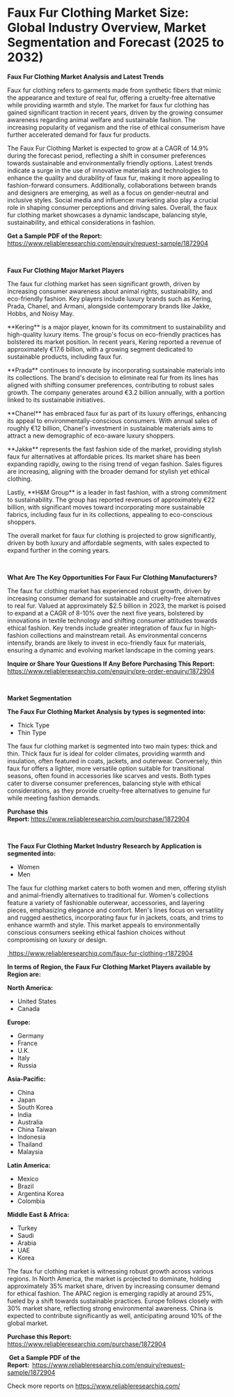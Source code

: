 <p><h1>Faux Fur Clothing Market Size: Global Industry Overview, Market Segmentation and Forecast (2025 to 2032)</h1></p><p><strong>Faux Fur Clothing Market Analysis and Latest Trends</strong></p>
<p><p>Faux fur clothing refers to garments made from synthetic fibers that mimic the appearance and texture of real fur, offering a cruelty-free alternative while providing warmth and style. The market for faux fur clothing has gained significant traction in recent years, driven by the growing consumer awareness regarding animal welfare and sustainable fashion. The increasing popularity of veganism and the rise of ethical consumerism have further accelerated demand for faux fur products.</p><p>The Faux Fur Clothing Market is expected to grow at a CAGR of 14.9% during the forecast period, reflecting a shift in consumer preferences towards sustainable and environmentally friendly options. Latest trends indicate a surge in the use of innovative materials and technologies to enhance the quality and durability of faux fur, making it more appealing to fashion-forward consumers. Additionally, collaborations between brands and designers are emerging, as well as a focus on gender-neutral and inclusive styles. Social media and influencer marketing also play a crucial role in shaping consumer perceptions and driving sales. Overall, the faux fur clothing market showcases a dynamic landscape, balancing style, sustainability, and ethical considerations in fashion.</p></p>
<p><strong>Get a Sample PDF of the Report:&nbsp;</strong> <a href="https://www.reliableresearchiq.com/enquiry/request-sample/1872904?utm_campaign=1950&utm_medium=2&utm_source=Github&utm_content=ia&utm_term=05022025&utm_id=faux-fur-clothing">https://www.reliableresearchiq.com/enquiry/request-sample/1872904</a></p>
<p>&nbsp;</p>
<p><strong>Faux Fur Clothing Major Market Players</strong></p>
<p><p>The faux fur clothing market has seen significant growth, driven by increasing consumer awareness about animal rights, sustainability, and eco-friendly fashion. Key players include luxury brands such as Kering, Prada, Chanel, and Armani, alongside contemporary brands like Jakke, Hobbs, and Noisy May.</p><p>**Kering** is a major player, known for its commitment to sustainability and high-quality luxury items. The group's focus on eco-friendly practices has bolstered its market position. In recent years, Kering reported a revenue of approximately €17.6 billion, with a growing segment dedicated to sustainable products, including faux fur.</p><p>**Prada** continues to innovate by incorporating sustainable materials into its collections. The brand's decision to eliminate real fur from its lines has aligned with shifting consumer preferences, contributing to robust sales growth. The company generates around €3.2 billion annually, with a portion linked to its sustainable initiatives.</p><p>**Chanel** has embraced faux fur as part of its luxury offerings, enhancing its appeal to environmentally-conscious consumers. With annual sales of roughly €12 billion, Chanel's investment in sustainable materials aims to attract a new demographic of eco-aware luxury shoppers.</p><p>**Jakke** represents the fast fashion side of the market, providing stylish faux fur alternatives at affordable prices. Its market share has been expanding rapidly, owing to the rising trend of vegan fashion. Sales figures are increasing, aligning with the broader demand for stylish yet ethical clothing.</p><p>Lastly, **H&M Group** is a leader in fast fashion, with a strong commitment to sustainability. The group has reported revenues of approximately €22 billion, with significant moves toward incorporating more sustainable fabrics, including faux fur in its collections, appealing to eco-conscious shoppers.</p><p>The overall market for faux fur clothing is projected to grow significantly, driven by both luxury and affordable segments, with sales expected to expand further in the coming years.</p></p>
<p>&nbsp;</p>
<p><strong>What Are The Key Opportunities For Faux Fur Clothing Manufacturers?</strong></p>
<p><p>The faux fur clothing market has experienced robust growth, driven by increasing consumer demand for sustainable and cruelty-free alternatives to real fur. Valued at approximately $2.5 billion in 2023, the market is poised to expand at a CAGR of 8-10% over the next five years, bolstered by innovations in textile technology and shifting consumer attitudes towards ethical fashion. Key trends include greater integration of faux fur in high-fashion collections and mainstream retail. As environmental concerns intensify, brands are likely to invest in eco-friendly faux fur materials, ensuring a dynamic and evolving market landscape in the coming years.</p></p>
<p><strong>Inquire or Share Your Questions If Any Before Purchasing This Report:</strong> <a href="https://www.reliableresearchiq.com/enquiry/pre-order-enquiry/1872904?utm_campaign=1950&utm_medium=2&utm_source=Github&utm_content=ia&utm_term=05022025&utm_id=faux-fur-clothing">https://www.reliableresearchiq.com/enquiry/pre-order-enquiry/1872904</a></p>
<p>&nbsp;</p>
<p><strong>Market Segmentation</strong></p>
<p><strong>The Faux Fur Clothing Market Analysis by types is segmented into:</strong></p>
<p><ul><li>Thick Type</li><li>Thin Type</li></ul></p>
<p><p>The faux fur clothing market is segmented into two main types: thick and thin. Thick faux fur is ideal for colder climates, providing warmth and insulation, often featured in coats, jackets, and outerwear. Conversely, thin faux fur offers a lighter, more versatile option suitable for transitional seasons, often found in accessories like scarves and vests. Both types cater to diverse consumer preferences, balancing style with ethical considerations, as they provide cruelty-free alternatives to genuine fur while meeting fashion demands.</p></p>
<p><strong>Purchase this Report:&nbsp;</strong><a href="https://www.reliableresearchiq.com/purchase/1872904?utm_campaign=1950&utm_medium=2&utm_source=Github&utm_content=ia&utm_term=05022025&utm_id=faux-fur-clothing">https://www.reliableresearchiq.com/purchase/1872904</a></p>
<p>&nbsp;</p>
<p><strong>The Faux Fur Clothing Market Industry Research by Application is segmented into:</strong></p>
<p><ul><li>Women</li><li>Men</li></ul></p>
<p><p>The faux fur clothing market caters to both women and men, offering stylish and animal-friendly alternatives to traditional fur. Women's collections feature a variety of fashionable outerwear, accessories, and layering pieces, emphasizing elegance and comfort. Men's lines focus on versatility and rugged aesthetics, incorporating faux fur in jackets, coats, and trims to enhance warmth and style. This market appeals to environmentally conscious consumers seeking ethical fashion choices without compromising on luxury or design.</p></p>
<p><a href="https://www.reliableresearchiq.com/faux-fur-clothing-r1872904?utm_campaign=1950&utm_medium=2&utm_source=Github&utm_content=ia&utm_term=05022025&utm_id=faux-fur-clothing">&nbsp;https://www.reliableresearchiq.com/faux-fur-clothing-r1872904</a></p>
<p><strong>In terms of Region, the Faux Fur Clothing Market Players available by Region are:</strong></p>
<p>
    <p> <strong> North America: </strong>
        <ul>
            <li>United States</li>
            <li>Canada</li>
        </ul>
        </p> 
    <p> <strong> Europe: </strong>
        <ul>
            <li>Germany</li>
            <li>France</li>
            <li>U.K.</li>
            <li>Italy</li>
            <li>Russia</li>
        </ul>
        </p> 
    <p> <strong> Asia-Pacific: </strong>
        <ul>
            <li>China</li>
            <li>Japan</li>
            <li>South Korea</li>
            <li>India</li>
            <li>Australia</li>
            <li>China Taiwan</li>
            <li>Indonesia</li>
            <li>Thailand</li>
            <li>Malaysia</li>
        </ul>
        </p> 
    <p> <strong> Latin America: </strong>
        <ul>
            <li>Mexico</li>
            <li>Brazil</li>
            <li>Argentina Korea</li>
            <li>Colombia</li>
        </ul>
        </p> 
    <p> <strong> Middle East & Africa: </strong>
        <ul>
            <li>Turkey</li>
            <li>Saudi</li>
            <li>Arabia</li>
            <li>UAE</li>
            <li>Korea</li>
        </ul>
    </p>
    </p>
<p><p>The faux fur clothing market is witnessing robust growth across various regions. In North America, the market is projected to dominate, holding approximately 35% market share, driven by increasing consumer demand for ethical fashion. The APAC region is emerging rapidly at around 25%, fueled by a shift towards sustainable practices. Europe follows closely with 30% market share, reflecting strong environmental awareness. China is expected to contribute significantly as well, anticipating around 10% of the global market.</p></p>
<p><strong>Purchase this Report: </strong><a href="https://www.reliableresearchiq.com/purchase/1872904?utm_campaign=1950&utm_medium=2&utm_source=Github&utm_content=ia&utm_term=05022025&utm_id=faux-fur-clothing">https://www.reliableresearchiq.com/purchase/1872904</a></p>
<p>&nbsp;<strong>Get a Sample PDF of the Report:&nbsp;&nbsp;</strong><a href="https://www.reliableresearchiq.com/enquiry/request-sample/1872904?utm_campaign=1950&utm_medium=2&utm_source=Github&utm_content=ia&utm_term=05022025&utm_id=faux-fur-clothing">https://www.reliableresearchiq.com/enquiry/request-sample/1872904</a></p>
<p><strong></strong></p>
<p>Check more reports on <a href="https://www.reliableresearchiq.com/?utm_campaign=1950&utm_medium=2&utm_source=Github&utm_content=ia&utm_term=05022025&utm_id=faux-fur-clothing">https://www.reliableresearchiq.com/</a></p>